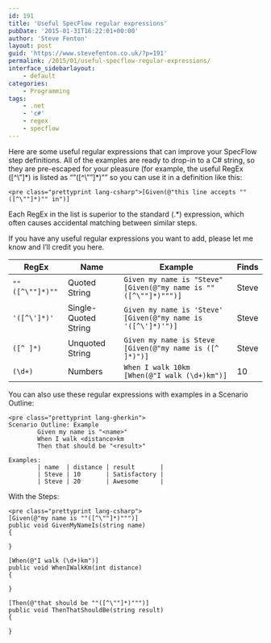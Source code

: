 ```yaml
---
id: 191
title: 'Useful SpecFlow regular expressions'
pubDate: '2015-01-31T16:22:01+00:00'
author: 'Steve Fenton'
layout: post
guid: 'https://www.stevefenton.co.uk/?p=191'
permalink: /2015/01/useful-specflow-regular-expressions/
interface_sidebarlayout:
    - default
categories:
    - Programming
tags:
    - .net
    - 'c#'
    - regex
    - specflow
---
```


Here are some useful regular expressions that can improve your SpecFlow step definitions. All of the examples are ready to drop-in to a C# string, so they are pre-escaped for your pleasure (for example, the useful RegEx (\[^\\”\]\*) is listed as “”(\[^\\””\]\*)”” so you can use it in a definition like this:

```
<pre class="prettyprint lang-csharp">[Given(@"this line accepts ""([^\""]*)"" in")]
```

Each RegEx in the list is superior to the standard (.\*) expression, which often causes accidental matching between similar steps.

If you have any useful regular expressions you want to add, please let me know and I’ll credit you here.

| RegEx | Name | Example | Finds |
|---|---|---|---|
| ``` ""([^\""]*)"" ``` | Quoted String | ``` Given my name is "Steve"  [Given(@"my name is ""([^\""]*)""")] ``` | Steve |
| ``` '([^\']*)' ``` | Single-Quoted String | ``` Given my name is 'Steve'  [Given(@"my name is '([^\']*)'")] ``` | Steve |
| ``` ([^ ]*) ``` | Unquoted String | ``` Given my name is Steve  [Given(@"my name is ([^ ]*)")] ``` | Steve |
| ``` (\d+) ``` | Numbers | ``` When I walk 10km  [When(@"I walk (\d+)km")] ``` | 10 |

You can also use these regular expressions with examples in a Scenario Outline:

```
<pre class="prettyprint lang-gherkin">
Scenario Outline: Example
        Given my name is "<name>"
        When I walk <distance>km
        Then that should be "<result>"

Examples:
        | name  | distance | result       |
        | Steve | 10       | Satisfactory |
        | Steve | 20       | Awesome      |
```

With the Steps:

```
<pre class="prettyprint lang-csharp">
[Given(@"my name is ""([^\""]*)""")]
public void GivenMyNameIs(string name)
{
           
}

[When(@"I walk (\d+)km")]
public void WhenIWalkKm(int distance)
{
           
}

[Then(@"that should be ""([^\""]*)""")]
public void ThenThatShouldBe(string result)
{
           
}
```